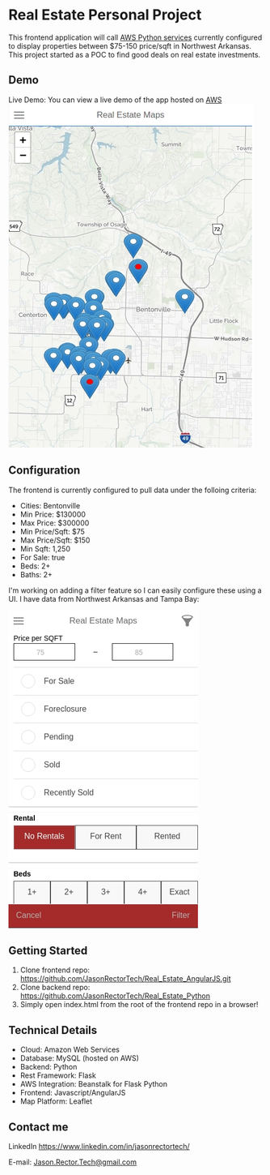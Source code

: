 # Real Estate Personal Project

This frontend application will call [AWS Python services](https://github.com/JasonRectorTech/Real_Estate_Python) currently configured to display properties between $75-150 price/sqft in Northwest Arkansas. This project started as a POC to find good deals on real estate investments.

## Demo

Live Demo: You can view a live demo of the app hosted on [AWS](http://real-estate-maps.s3-website.us-east-2.amazonaws.com/www/index.html)
![Alt text](demo-screenshot.jpg?raw=true)

## Configuration

The frontend is currently configured to pull data under the folloing criteria:
* Cities: Bentonville
* Min Price: $130000
* Max Price: $300000
* Min Price/Sqft: $75
* Max Price/Sqft: $150
* Min Sqft: 1,250
* For Sale: true
* Beds: 2+
* Baths: 2+

I'm working on adding a filter feature so I can easily configure these using a UI. I have data from Northwest Arkansas and Tampa Bay:

![Alt text](demo-filter.jpg?raw=true)

## Getting Started

1. Clone frontend repo: https://github.com/JasonRectorTech/Real_Estate_AngularJS.git
2. Clone backend repo: https://github.com/JasonRectorTech/Real_Estate_Python
3. Simply open index.html from the root of the frontend repo in a browser!

## Technical Details
* Cloud: Amazon Web Services
* Database: MySQL (hosted on AWS)
* Backend: Python
* Rest Framework: Flask
* AWS Integration: Beanstalk for Flask Python
* Frontend: Javascript/AngularJS
* Map Platform: Leaflet

## Contact me

LinkedIn https://www.linkedin.com/in/jasonrectortech/

E-mail: Jason.Rector.Tech@gmail.com
